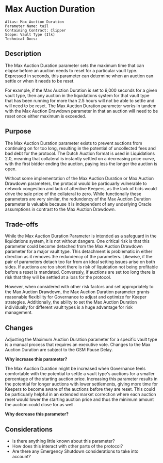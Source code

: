 # Max Auction Duration

```
Alias: Max Auction Duration
Parameter Name: tail
Containing Contract: Clipper
Scope: Vault Type (Ilk)
Technical Docs:
```

## Description

The Max Auction Duration parameter sets the maximum time that can elapse before an auction needs to reset for a particular vault type. Expressed in seconds, this parameter can determine when an auction can settle or when it needs to be reset. 

For example, if the Max Auction Duration is set to 9,000 seconds for a given vault type, then any auction in the liquidations system for that vault type that has been running for more than 2.5 hours will not be able to settle and will need to be reset. The Max Auction Duration parameter works in tandem with the Max Auction Drawdown parameter in that an auction will need to be reset once either maximum is exceeded.

## Purpose

The Max Auction Duration parameter exists to prevent auctions from continuing on for too long, resulting in the potential of uncollected fees and bad debt for the protocol. The Dutch Auction format is used in Liquidations 2.0, meaning that collateral is instantly settled on a decreasing price curve, with the first bidder ending the auction, paying less the longer the auction is open. 

Without some implementation of the Max Auction Duration or Max Auction Drawdown parameters, the protocol would be particuarly vulnerable to network congestion and lack of attentive Keepers, as the lack of bids would drive the sale price of the collateral to zero. While functionally these parameters are very similar, the redundency of the Max Auction Duration parameter is valuable because it is independent of any underlying Oracle assumptions in contrast to the Max Auction Drawdown.

## Trade-offs

While the Max Auction Duration Parameter is intended as a safeguard in the liquidations system, it is not without dangers. One critical risk is that this parameter could become detached from the Max Auction Drawdown parameter for a major vault type. This detachment is problematic in either direction as it removes the redundency of the parameters. Likewise, if the pair of parameters detach too far from an ideal setting issues arise on both sides. If auctions are too short there is risk of liquidation not being profitable before a reset is mandated. Converesly, if auctions are set too long there is risk that they will be settled at a loss for the protocol. 

However, when considered with other risk factors and set appropriately to the Max Auction Drawdown, the Max Auction Duration parameter grants reasonable flexibility for Governance to adjust and optimize for Keeper strategies. Additionally, the ability to set the Max Auction Duration individually for different vault types is a huge advantage for risk management.

## Changes

Adjusting the Maximum Auction Duration parameter for a specific vault type is a manual process that requires an executive vote. Changes to the Max Auction Duration are subject to the GSM Pause Delay.

**Why increase this parameter?**

The Max Auction Duration might be increased when Governance feels comfortable with the potential to settle a vault type's auctions for a smaller percentage of the starting auction price. Increasing this parameter results in the potential for longer auctions with lower settlements, giving more time for Keepers to become aware of the auctions before they are reset. This could be particuarly helpful in an extended market correction where each auction reset would lower the starting auction price and thus the minimum amount the auction could close for as well.

**Why decrease this parameter?**

## Considerations
* Is there anything little known about this parameter?
* How does this interact with other parts of the protocol?
* Are there any Emergency Shutdown considerations to take into account?
